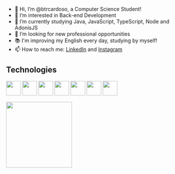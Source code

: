 - 👋 Hi, I’m @btrcardoso, a Computer Science Student!
- 👀 I’m interested in Back-end Development
- 🌱 I’m currently studying Java, JavaScript, TypeScript, Node and AdonisJS
- 💼 I’m looking for new professional opportunities
- 📚 I'm improving my English every day, studying by myself!
- 📫 How to reach me: [LinkedIn](https://www.linkedin.com/in/beatriz-cardoso-471446203/) and [Instagram](https://www.instagram.com/btrcardoso/)

## Technologies
<img src="https://cdn.jsdelivr.net/gh/devicons/devicon/icons/javascript/javascript-original.svg" width="40" height="40" /> <img src="https://cdn.jsdelivr.net/gh/devicons/devicon/icons/nodejs/nodejs-original-wordmark.svg" width="40" height="40" /> <img src="https://cdn.jsdelivr.net/gh/devicons/devicon/icons/java/java-original.svg" width="40" height="40" /> <img src="https://cdn.jsdelivr.net/gh/devicons/devicon/icons/c/c-original.svg" width="40" height="40" /> <img src="https://cdn.jsdelivr.net/gh/devicons/devicon/icons/html5/html5-original.svg" width="40" height="40" /> <img src="https://cdn.jsdelivr.net/gh/devicons/devicon/icons/mysql/mysql-original.svg" width="40" height="40" /> <img src="https://cdn.jsdelivr.net/gh/devicons/devicon/icons/git/git-original.svg"  width="40" height="40" /> 
 
        
<div>
<a href="https://github.com/btrcardoso">
<img height="180em" src="https://github-readme-stats.vercel.app/api/top-langs/?username=btrcardoso&layout=compact&langs_count=7&theme=dracula"/>
<!---
<img height="180em" src="https://github-readme-stats.vercel.app/api?username=btrcardoso&show_icons=true&theme=dracula&include_all_commits=true&count_private=true"/>
--->
</div>

<!---
btrcardoso/btrcardoso is a ✨ special ✨ repository because its `README.md` (this file) appears on your GitHub profile.
You can click the Preview link to take a look at your changes.
--->
